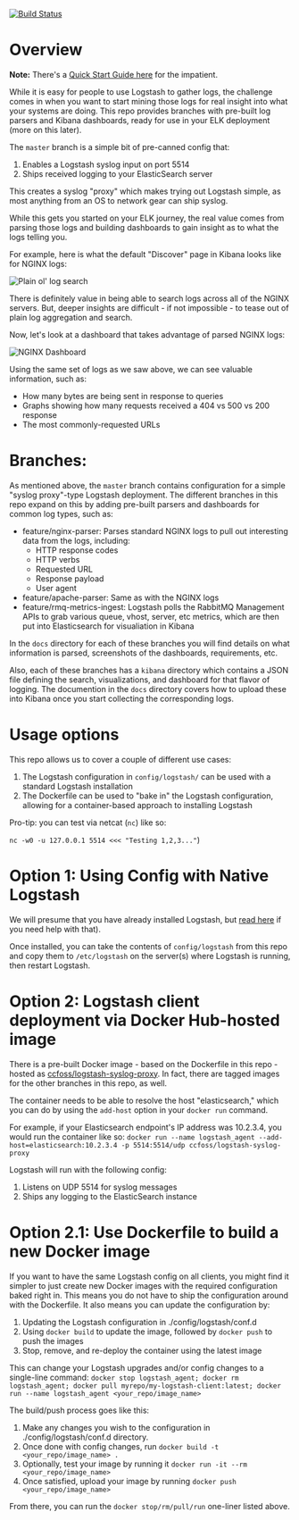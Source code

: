 [![Build Status](http://192.241.247.133/api/badges/cjchand/logstash-agent/status.svg)](http://192.241.247.133/cjchand/logstash-agent)


# Overview

**Note:** There's a [Quick Start Guide here](./docs/quick-start-guide.md) for the impatient.

While it is easy for people to use Logstash to gather logs, the challenge comes in when you want to start mining those logs for real insight into what your systems are doing. This repo provides branches with pre-built log parsers and Kibana dashboards, ready for use in your ELK deployment (more on this later).

The `master` branch is a simple bit of pre-canned config that:

1. Enables a Logstash syslog input on port 5514
2. Ships received logging to your ElasticSearch server

This creates a syslog "proxy" which makes trying out Logstash simple, as most anything from an OS to network gear can ship syslog.

While this gets you started on your ELK journey, the real value comes from parsing those logs and building dashboards to gain insight as to what the logs telling you. 

For example, here is what the default "Discover" page in Kibana looks like for NGINX logs:

![Plain ol' log search](./docs/images/discover.png)

There is definitely value in being able to search logs across all of the NGINX servers. But, deeper insights are difficult - if not impossible - to tease out of plain log aggregation and search.

Now, let's look at a dashboard that takes advantage of parsed NGINX logs:

![NGINX Dashboard](./docs/images/nginx-dashboard.png)

Using the same set of logs as we saw above, we can see valuable information, such as: 

* How many bytes are being sent in response to queries
* Graphs showing how many requests received a 404 vs 500 vs 200 response
* The most commonly-requested URLs

# Branches:

As mentioned above, the `master` branch contains configuration for a simple "syslog proxy"-type Logstash deployment. The different branches in this repo expand on this by adding pre-built parsers and dashboards for common log types, such as:

* feature/nginx-parser: Parses standard NGINX logs to pull out interesting data from the logs, including:
	* HTTP response codes
	* HTTP verbs
	* Requested URL
	* Response payload
	* User agent
* feature/apache-parser: Same as with the NGINX logs
* feature/rmq-metrics-ingest: Logstash polls the RabbitMQ Management APIs to grab various queue, vhost, server, etc metrics, which are then put into Elasticsearch for visualiation in Kibana

In the `docs` directory for each of these branches you will find details on what information is parsed, screenshots of the dashboards, requirements, etc.

Also, each of these branches has a `kibana` directory which contains a JSON file defining the search, visualizations, and dashboard for that flavor of logging. The documention in the `docs` directory covers how to upload these into Kibana once you start collecting the corresponding logs.

# Usage options

This repo allows us to cover a couple of different use cases:

1. The Logstash configuration in `config/logstash/` can be used with a standard Logstash installation
2. The Dockerfile can be used to "bake in" the Logstash configuration, allowing for a container-based approach to installing Logstash

Pro-tip: you can test via netcat (`nc`) like so: 

`nc -w0 -u 127.0.0.1 5514 <<< "Testing 1,2,3..."`)

# Option 1: Using Config with Native Logstash

We will presume that you have already installed Logstash, but [read here](https://www.elastic.co/downloads/logstash) if you need help with that). 

Once installed, you can take the contents of `config/logstash` from this repo and copy them to `/etc/logstash` on the server(s) where Logstash is running, then restart Logstash.


# Option 2: Logstash client deployment via Docker Hub-hosted image

There is a pre-built Docker image - based on the Dockerfile in this repo - hosted as [ccfoss/logstash-syslog-proxy](https://hub.docker.com/r/ccfoss/logstash-syslog-proxy/). In fact, there are tagged images for the other branches in this repo, as well. 

The container needs to be able to resolve the host "elasticsearch," which you can do by using the `add-host` option in your `docker run` command. 

For example, if your Elasticsearch endpoint's IP address was 10.2.3.4, you would run the container like so: `docker run --name logstash_agent --add-host=elasticsearch:10.2.3.4 -p 5514:5514/udp ccfoss/logstash-syslog-proxy`

Logstash will run with the following config:

1. Listens on UDP 5514 for syslog messages 
2. Ships any logging to the ElasticSearch instance

# Option 2.1: Use Dockerfile to build a new Docker image

If you want to have the same Logstash config on all clients, you might find it simpler to just create new Docker images with the required configuration baked right in. This means you do not have to ship the configuration around with the Dockerfile. It also means you can update the configuration by:

1. Updating the Logstash configuration in ./config/logstash/conf.d
2. Using `docker build` to update the image, followed by `docker push` to push the images
3. Stop, remove, and re-deploy the container using the latest image

This can change your Logstash upgrades and/or config changes to a single-line command: `docker stop logstash_agent; docker rm logstash_agent; docker pull myrepo/my-logstash-client:latest; docker run --name logstash_agent <your_repo/image_name>`

The build/push process goes like this:

1. Make any changes you wish to the configuration in ./config/logstash/conf.d directory.
2. Once done with config changes, run `docker build -t <your_repo/image_name> .`
3. Optionally, test your image by running it `docker run -it --rm <your_repo/image_name>`
4. Once satisfied, upload your image by running `docker push <your_repo/image_name>`

From there, you can run the `docker stop/rm/pull/run` one-liner listed above. 
